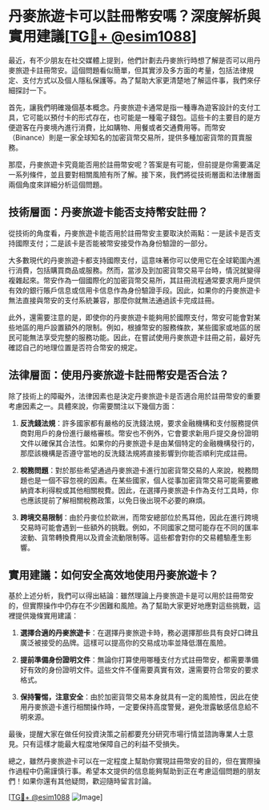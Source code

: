# 丹麥旅遊卡可以註冊幣安嗎？深度解析與實用建議[[TG💪+ @esim1088](https://t.me/s/esim1088)]

最近，有不少朋友在社交媒體上提到，他們計劃去丹麥旅行時想了解是否可以用丹麥旅遊卡註冊幣安。這個問題看似簡單，但其實涉及多方面的考量，包括法律規定、支付方式以及個人隱私保護等。為了幫助大家更清楚地了解這件事，我們來仔細探討一下。

首先，讓我們明確幾個基本概念。丹麥旅遊卡通常是指一種專為遊客設計的支付工具，它可能以預付卡的形式存在，也可能是一種電子錢包。這些卡的主要目的是方便遊客在丹麥境內進行消費，比如購物、用餐或者交通費用等。而幣安（Binance）則是一家全球知名的加密貨幣交易所，提供多種加密貨幣的買賣服務。

那麼，丹麥旅遊卡究竟能否用於註冊幣安呢？答案是有可能，但前提是你需要滿足一系列條件，並且要對相關風險有所了解。接下來，我們將從技術層面和法律層面兩個角度來詳細分析這個問題。

## 技術層面：丹麥旅遊卡能否支持幣安註冊？

從技術的角度看，丹麥旅遊卡能否用於註冊幣安主要取決於兩點：一是該卡是否支持國際支付；二是該卡是否能被幣安接受作為身份驗證的一部分。

大多數現代的丹麥旅遊卡都支持國際支付，這意味著你可以使用它在全球範圍內進行消費，包括購買商品或服務。然而，當涉及到加密貨幣交易平台時，情況就變得複雜起來。幣安作為一個國際化的加密貨幣交易所，其註冊流程通常要求用戶提供有效的銀行賬戶信息或信用卡信息作為身份驗證手段。因此，如果你的丹麥旅遊卡無法直接與幣安的支付系統兼容，那麼你就無法通過該卡完成註冊。

此外，還需要注意的是，即使你的丹麥旅遊卡能夠用於國際支付，幣安可能會對某些地區的用戶設置額外的限制。例如，根據幣安的服務條款，某些國家或地區的居民可能無法享受完整的服務功能。因此，在嘗試使用丹麥旅遊卡註冊之前，最好先確認自己的地理位置是否符合幣安的規定。

## 法律層面：使用丹麥旅遊卡註冊幣安是否合法？

除了技術上的障礙外，法律因素也是決定丹麥旅遊卡是否適合用於註冊幣安的重要考慮因素之一。具體來說，你需要關注以下幾個方面：

1. **反洗錢法規**：許多國家都有嚴格的反洗錢法規，要求金融機構和支付服務提供商對用戶的身份進行嚴格審核。幣安也不例外，它會要求新用戶提交身份證明文件以確保其合法性。如果你的丹麥旅遊卡是由某個特定的金融機構發行的，那麼該機構是否遵守當地的反洗錢法規將直接影響到你能否順利完成註冊。

2. **稅務問題**：對於那些希望通過丹麥旅遊卡進行加密貨幣交易的人來說，稅務問題也是一個不容忽視的因素。在某些國家，個人從事加密貨幣交易可能需要繳納資本利得稅或其他相關稅費。因此，在選擇丹麥旅遊卡作為支付工具時，你也應該提前了解相關稅務政策，以免日後出現不必要的麻煩。

3. **跨境交易限制**：由於丹麥位於歐洲，而幣安總部位於馬耳他，因此在進行跨境交易時可能會遇到一些額外的挑戰。例如，不同國家之間可能存在不同的匯率波動、貨幣轉換費用以及資金流動限制等。這些都會對你的交易體驗產生影響。

## 實用建議：如何安全高效地使用丹麥旅遊卡？

基於上述分析，我們可以得出結論：雖然理論上丹麥旅遊卡是可以用於註冊幣安的，但實際操作中仍存在不少困難和風險。為了幫助大家更好地應對這些挑戰，這裡提供幾條實用建議：

1. **選擇合適的丹麥旅遊卡**：在選擇丹麥旅遊卡時，務必選擇那些具有良好口碑且廣泛被接受的品牌。這樣可以提高你的交易成功率並降低潛在風險。

2. **提前準備身份證明文件**：無論你打算使用哪種支付方式註冊幣安，都需要準備好有效的身份證明文件。這些文件不僅需要真實有效，還需要符合幣安的要求格式。

3. **保持警惕，注意安全**：由於加密貨幣交易本身就具有一定的風險性，因此在使用丹麥旅遊卡進行相關操作時，一定要保持高度警覺，避免泄露敏感信息給不明來源。

最後，提醒大家在做任何投資決策之前都要充分研究市場行情並諮詢專業人士意見。只有這樣才能最大程度地保障自己的利益不受損失。

總之，雖然丹麥旅遊卡可以在一定程度上幫助你實現註冊幣安的目的，但在實際操作過程中仍需謹慎行事。希望本文提供的信息能夠幫助到正在考慮這個問題的朋友們！如果你還有其他疑問，歡迎隨時留言討論。

[[TG💪+ @esim1088](https://t.me/s/esim1088) ![Image](https://i.postimg.cc/4NQfJmqS/Snipaste-2025-05-13-00-14-12.png)]